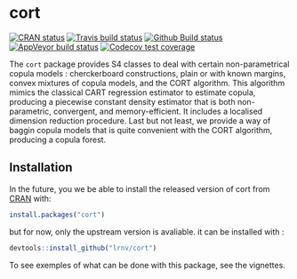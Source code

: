 
# cort

<!-- badges: start -->
[![CRAN status](https://www.r-pkg.org/badges/version/cort)](https://CRAN.R-project.org/package=cort)
[![Travis build status](https://img.shields.io/travis/lrnv/cort/master?logo=travis&style=flat-square&label=Linux)](https://travis-ci.org/lrnv/cort)
[![Github Build status](https://img.shields.io/github/workflow/status/lrnv/cort/R%20CMD%20Check%20via%20%7Btic%7D?logo=github&label=Github%20build&style=flat-square)](https://github.com/lrnv/cort/actions)
[![AppVeyor build status](https://img.shields.io/appveyor/ci/lrnv/cort?label=Windows&logo=appveyor&style=flat-square)](https://ci.appveyor.com/project/lrnv/cort)
[![Codecov test coverage](https://codecov.io/gh/lrnv/cort/branch/master/graph/badge.svg)](https://codecov.io/gh/lrnv/cort?branch=master)

<!-- badges: end -->


The `cort` package provides S4 classes to deal with certain non-parametrical copula models : cherckerboard constructions, plain or with known margins, convex mixtures of copula models, and the CORT algorithm. This algorithm mimics the classical CART regression estimator to estimate copula, producing a piecewise constant density estimator that is both non-parametric, convergent, and memory-efficient. It includes a localised dimension reduction procedure. Last but not least, we provide a way of baggin copula models that is quite convenient with the CORT algorithm, producing a copula forest. 

## Installation

In the future, you we be able to install the released version of cort from [CRAN](https://CRAN.R-project.org) with:

``` r
install.packages("cort")
```

but for now, only the upstream version is avaliable. it can be installed with : 

``` r
devtools::install_github("lrnv/cort")
```


To see exemples of what can be done with this package, see the vignettes. 

